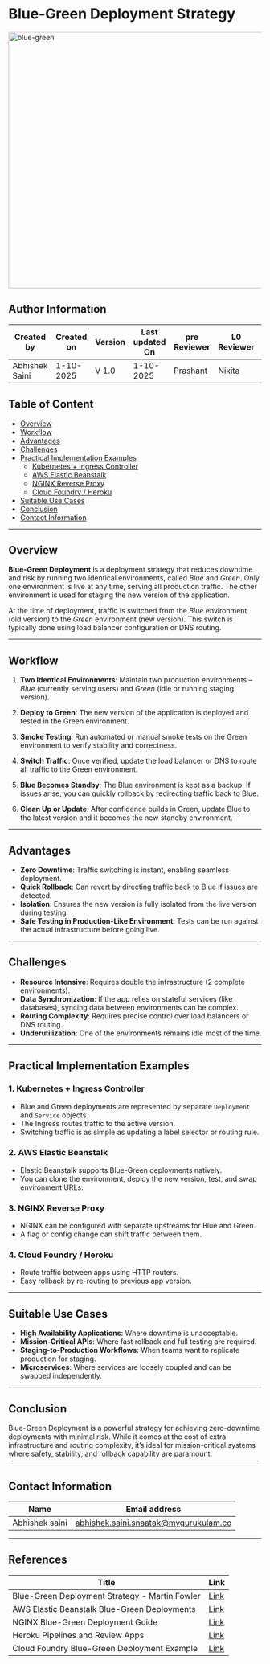 # Blue-Green Deployment Strategy

<img width="1035" height="510" alt="blue-green" src="https://github.com/user-attachments/assets/ff8767ba-2d9f-4d29-b760-cd82c3656c29" />

## Author Information

| Created by      | Created on         | Version          | Last updated On   | pre Reviewer       | L0 Reviewer     | L1 Reviewer          |    L2 Reviewer    |
|-----------------|--------------------|------------------|-------------------|--------------------|-----------------|----------------------|-------------------|
| Abhishek Saini  |  1-10-2025        | V 1.0            |    1-10-2025   |  Prashant         |   Nikita   |    Rishab     |   Piyush |


## Table of Content

- [Overview](#overview)  
- [Workflow](#workflow)  
- [Advantages](#advantages)  
- [Challenges](#challenges)  
- [Practical Implementation Examples](#practical-implementation-examples)  
  - [Kubernetes + Ingress Controller](#1-kubernetes--ingress-controller)  
  - [AWS Elastic Beanstalk](#2-aws-elastic-beanstalk)  
  - [NGINX Reverse Proxy](#3-nginx-reverse-proxy)  
  - [Cloud Foundry / Heroku](#4-cloud-foundry--heroku)  
- [Suitable Use Cases](#suitable-use-cases)  
- [Conclusion](#conclusion)  
- [Contact Information](#contact-information)

---

## Overview

**Blue-Green Deployment** is a deployment strategy that reduces downtime and risk by running two identical environments, called *Blue* and *Green*. Only one environment is live at any time, serving all production traffic. The other environment is used for staging the new version of the application.

At the time of deployment, traffic is switched from the *Blue* environment (old version) to the *Green* environment (new version). This switch is typically done using load balancer configuration or DNS routing.

---

## Workflow

1. **Two Identical Environments**: Maintain two production environments – *Blue* (currently serving users) and *Green* (idle or running staging version).

2. **Deploy to Green**: The new version of the application is deployed and tested in the Green environment.

3. **Smoke Testing**: Run automated or manual smoke tests on the Green environment to verify stability and correctness.

4. **Switch Traffic**: Once verified, update the load balancer or DNS to route all traffic to the Green environment.

5. **Blue Becomes Standby**: The Blue environment is kept as a backup. If issues arise, you can quickly rollback by redirecting traffic back to Blue.

6. **Clean Up or Update**: After confidence builds in Green, update Blue to the latest version and it becomes the new standby environment.


---

## Advantages

* **Zero Downtime**: Traffic switching is instant, enabling seamless deployment.
* **Quick Rollback**: Can revert by directing traffic back to Blue if issues are detected.
* **Isolation**: Ensures the new version is fully isolated from the live version during testing.
* **Safe Testing in Production-Like Environment**: Tests can be run against the actual infrastructure before going live.

---

## Challenges

* **Resource Intensive**: Requires double the infrastructure (2 complete environments).
* **Data Synchronization**: If the app relies on stateful services (like databases), syncing data between environments can be complex.
* **Routing Complexity**: Requires precise control over load balancers or DNS routing.
* **Underutilization**: One of the environments remains idle most of the time.

---

## Practical Implementation Examples

### 1. **Kubernetes + Ingress Controller**

* Blue and Green deployments are represented by separate `Deployment` and `Service` objects.
* The Ingress routes traffic to the active version.
* Switching traffic is as simple as updating a label selector or routing rule.

### 2. **AWS Elastic Beanstalk**

* Elastic Beanstalk supports Blue-Green deployments natively.
* You can clone the environment, deploy the new version, test, and swap environment URLs.

### 3. **NGINX Reverse Proxy**

* NGINX can be configured with separate upstreams for Blue and Green.
* A flag or config change can shift traffic between them.

### 4. **Cloud Foundry / Heroku**

* Route traffic between apps using HTTP routers.
* Easy rollback by re-routing to previous app version.

---

## Suitable Use Cases

* **High Availability Applications**: Where downtime is unacceptable.
* **Mission-Critical APIs**: Where fast rollback and full testing are required.
* **Staging-to-Production Workflows**: When teams want to replicate production for staging.
* **Microservices**: Where services are loosely coupled and can be swapped independently.

---

## Conclusion

Blue-Green Deployment is a powerful strategy for achieving zero-downtime deployments with minimal risk. While it comes at the cost of extra infrastructure and routing complexity, it’s ideal for mission-critical systems where safety, stability, and rollback capability are paramount.

---

## Contact Information

| **Name**           | **Email address**                         |
|--------------------|--------------------------------------------|
| Abhishek saini    | abhishek.saini.snaatak@mygurukulam.co |

---

## References

| **Title**                                   | **Link** |
|--------------------------------------------|----------|
| Blue-Green Deployment Strategy - Martin Fowler | [Link](https://martinfowler.com/bliki/BlueGreenDeployment.html) |
| AWS Elastic Beanstalk Blue-Green Deployments  | [Link](https://docs.aws.amazon.com/elasticbeanstalk/latest/dg/using-features.deploy-existing-version.html) |
| NGINX Blue-Green Deployment Guide             | [Link](https://docs.nginx.com/nginx/deployment-guides/blue-green-deployments/) |
| Heroku Pipelines and Review Apps             | [Link](https://devcenter.heroku.com/articles/pipelines) |
| Cloud Foundry Blue-Green Deployment Example   | [Link](https://docs.cloudfoundry.org/devguide/deploy-apps/blue-green.html) |
